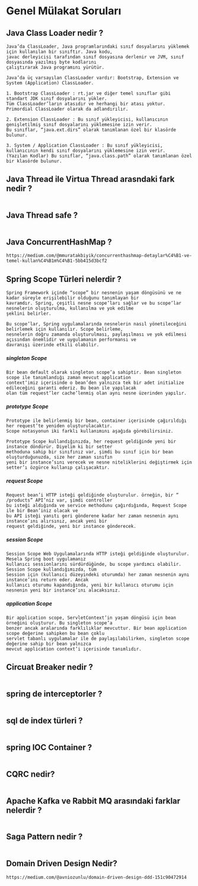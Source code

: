 # Genel Mülakat Soruları


## Java Class Loader nedir ?
```
Java’da ClassLoader, Java programlarındaki sınıf dosyalarını yüklemek için kullanılan bir sınıftır. Java kodu,
javac derleyicisi tarafından sınıf dosyasına derlenir ve JVM, sınıf dosyasında yazılmış byte kodlarını
çalıştırarak Java programını yürütür.

Java’da üç varsayılan ClassLoader vardır: Bootstrap, Extension ve System (Application) ClassLoader.

1. Bootstrap ClassLoader : rt.jar ve diğer temel sınıflar gibi standart JDK sınıf dosyalarını yükler.
Tüm ClassLoader’ların atasıdır ve herhangi bir atası yoktur. Primordial ClassLoader olarak da adlandırılır.

2. Extension ClassLoader : Bu sınıf yükleyicisi, kullanıcının genişletilmiş sınıf dosyalarını yüklemesine izin verir.
Bu sınıflar, “java.ext.dirs” olarak tanımlanan özel bir klasörde bulunur.

3. System / Application ClassLoader : Bu sınıf yükleyicisi, kullanıcının kendi sınıf dosyalarını yüklemesine izin verir.
(Yazılan Kodlar) Bu sınıflar, “java.class.path” olarak tanımlanan özel bir klasörde bulunur.
```

## Java Thread ile Virtua Thread arasndaki fark nedir ?
```

```

## Java Thread safe ?
```

```

## Java ConcurrentHashMap ?
```
https://medium.com/@mmuratakbiyik/concurrenthashmap-detaylar%C4%B1-ve-temel-kullan%C4%B1m%C4%B1-5bb415d3bcf2
```

## Spring Scope Türleri nelerdir ?
```
Spring Framework içinde “scope” bir nesnenin yaşam döngüsünü ve ne kadar süreyle erişilebilir olduğunu tanımlayan bir
kavramdır. Spring, çeşitli nesne scope’ları sağlar ve bu scope’lar nesnelerin oluşturulma, kullanılma ve yok edilme
şeklini belirler.

Bu scope’lar, Spring uygulamalarında nesnelerin nasıl yönetileceğini belirlemek için kullanılır. Scope belirleme,
nesnelerin doğru zamanda oluşturulması, paylaşılması ve yok edilmesi açısından önemlidir ve uygulamanın performansı ve
davranışı üzerinde etkili olabilir.
```

##### singleton Scope 
```
Bir bean default olarak singleton scope’a sahiptir. Bean singleton scope ile tanımlandığı zaman mevcut application
context‘imiz içerisinde o bean’den yalnızca tek bir adet initialize edileceğini garanti ederiz. Bu bean ile yapılacak
olan tüm request’ler cache’lenmiş olan aynı nesne üzerinden yapılır. 
```
##### prototype Scope
```
Prototype ile belirlenmiş bir bean, container içerisinde çağırıldığı her request’te yeniden oluşturulacaktır.
Scope notasyonun iki farklı kullanımını aşağıda görebilirsiniz.

Prototype Scope kullandığınızda, her request geldiğinde yeni bir instance döndürür. Diyelim ki bir setter
methoduna sahip bir sınıfınız var, şimdi bu sınıf için bir bean oluşturduğunuzda, size her zaman sınıfın
yeni bir instance’sını verecek ve nesne niteliklerini değiştirmek için setter’ı özgürce kullanıp çalışacaktır. 
```
##### request Scope
```
Request bean’i HTTP isteği geldiğinde oluşturulur. örneğin, bir “ /products” API’niz var, şimdi controller
bu isteği aldığında ve service methodunu çağırdığında, Request Scope ile bir Bean’iniz olacak ve
bu API isteği yanıtı geri gönderene kadar her zaman nesnenin aynı instance’ını alırsınız, ancak yeni bir
request geldiğinde, yeni bir instance gönderecek.
```
##### session Scope
```
Session Scope Web Uygulamalarında HTTP isteği geldiğinde oluşturulur. Mesela Spring boot uygulamanız
kullanıcı sessionlarını sürdürdüğünde, bu scope yardımcı olabilir. Session Scope kullandığımızda, tüm
Session için (kullanıcı düzeyindeki oturumda) her zaman nesnenin aynı instance’ını return eder. Ancak
kullanıcı oturumu kapandığında, yeni bir kullanıcı oturumu için nesnenin yeni bir instance’ını alacaksınız.
```
##### application Scope
```
Bir application scope, ServletContext’in yaşam döngüsü için bean örneğini oluşturur. Bu singleton scope’a
benzer ancak aralarında farklılıklar mevcuttur. Bir bean application scope değerine sahipken bu bean çoklu
servlet tabanlı uygulamalar ile de paylaşılabilirken, singleton scope değerine sahip bir bean yalnızca
mevcut application context’i içerisinde tanımlıdır.
```

## Circuat Breaker nedir ?
```

```

## spring de interceptorler ?
```

```

## sql de index türleri ?
```

```

## spring IOC Container ?
```

```

## CQRC nedir?
```

```

## Apache Kafka ve Rabbit MQ arasındaki farklar nelerdir ?
```

```

## Saga Pattern nedir ?
```

```

## Domain Driven Design Nedir?
```
https://medium.com/@avniozunlu/domain-driven-design-ddd-151c90472914
```
